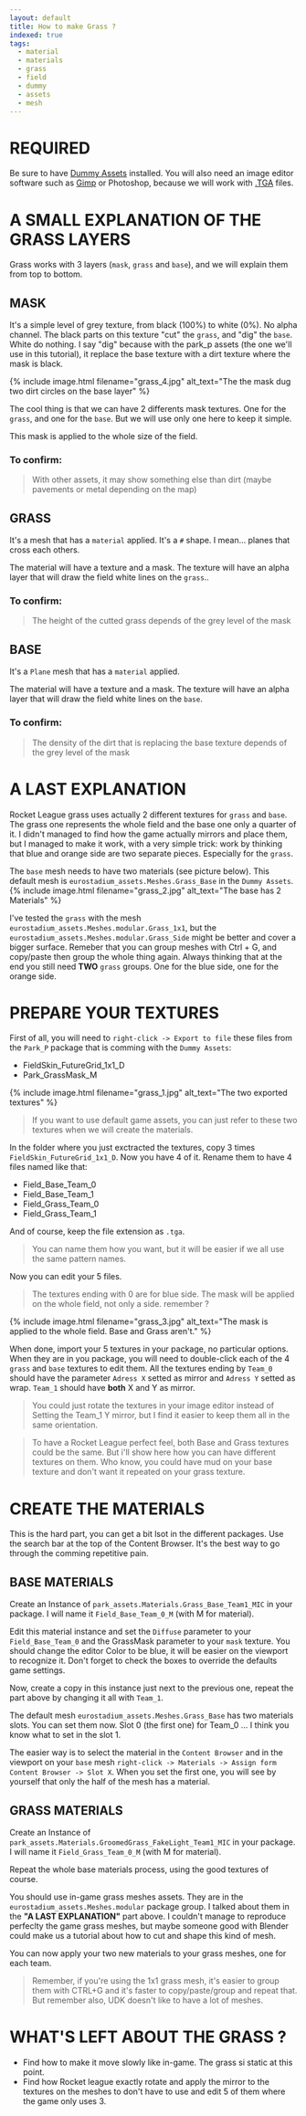 ```yaml
---
layout: default
title: How to make Grass ?
indexed: true
tags:
  - material
  - materials
  - grass
  - field
  - dummy
  - assets
  - mesh
---
```

# REQUIRED
Be sure to have [Dummy Assets](https://rocketleaguemods.com/mods/rl-dummy-assets/) installed.
You will also need an image editor software such as [Gimp](https://www.gimp.org/downloads/) or Photoshop, because we will work with [.TGA](https://en.wikipedia.org/wiki/Truevision_TGA) files.

# A SMALL EXPLANATION OF THE GRASS LAYERS
Grass works with 3 layers (`mask`, `grass` and `base`), and we will explain them from top to bottom.

## MASK
It's a simple level of grey texture, from black (100%) to white (0%). No alpha channel.
The black parts on this texture "cut" the `grass`, and "dig" the `base`. White do nothing.
I say "dig" because with the park_p assets (the one we'll use in this tutorial), it replace the base texture with a dirt texture where the mask is black.

{% include image.html filename="grass_4.jpg" alt_text="The the mask dug two dirt circles on the base layer" %}

The cool thing is that we can have 2 differents mask textures. One for the `grass`, and one for the `base`. But we will use only one here to keep it simple.

This mask is applied to the whole size of the field.

### To confirm:
> With other assets, it may show something else than dirt (maybe pavements or metal depending on the map)

## GRASS
It's a mesh that has a `material` applied. It's a `#` shape. I mean... planes that cross each others.

The material will have a texture and a mask. The texture will have an alpha layer that will draw the field white lines on the `grass`..

### To confirm:
> The height of the cutted grass depends of the grey level of the mask

## BASE
It's a `Plane` mesh that has a `material` applied. 

The material will have a texture and a mask. The texture will have an alpha layer that will draw the field white lines on the `base`.

### To confirm:
> The density of the dirt that is replacing the base texture depends of the grey level of the mask

# A LAST EXPLANATION
Rocket League grass uses actually 2 different textures for `grass` and `base`. The grass one represents the whole field and the base one only a quarter of it. I didn't managed to find how the game actually mirrors and place them, but I managed to make it work, with a very simple trick: work by thinking that blue and orange side are two separate pieces. Especially for the `grass`.

The `base` mesh needs to have two materials (see picture below).
This default mesh is `eurostadium_assets.Meshes.Grass_Base` in the `Dummy Assets`. 
{% include image.html filename="grass_2.jpg" alt_text="The base has 2 Materials" %}

I've tested the `grass` with the mesh `eurostadium_assets.Meshes.modular.Grass_1x1`, but the `eurostadium_assets.Meshes.modular.Grass_Side` might be better and cover a bigger surface. Remeber that you can group meshes with Ctrl + G, and copy/paste then group the whole thing again. Always thinking that at the end you still need **TWO** `grass` groups. One for the blue side, one for the orange side.


# PREPARE YOUR TEXTURES
First of all, you will need to `right-click -> Export to file` these files from the `Park_P` package that is comming with the `Dummy Assets`:
* FieldSkin_FutureGrid_1x1_D
* Park_GrassMask_M


{% include image.html filename="grass_1.jpg" alt_text="The two exported textures" %}

> If you want to use default game assets, you can just refer to these two textures when we will create the materials.

In the folder where you just exctracted the textures, copy 3 times `FieldSkin_FutureGrid_1x1_D`. Now you have 4 of it.
Rename them to have 4 files named like that:
* Field_Base_Team_0
* Field_Base_Team_1
* Field_Grass_Team_0
* Field_Grass_Team_1

And of course, keep the file extension as `.tga`.

> You can name them how you want, but it will be easier if we all use the same pattern names.

Now you can edit your 5 files.

> The textures ending with 0 are for blue side. The mask will be applied on the whole field, not only a side.
remember ?

{% include image.html filename="grass_3.jpg" alt_text="The mask is applied to the whole field. Base and Grass aren't." %}

When done, import your 5 textures in your package, no particular options. When they are in you package, you will need to double-click each of the 4 `grass` and `base` textures to edit them. All the textures ending by `Team_0` should have the parameter `Adress X` setted as mirror and `Adress Y` setted as wrap. `Team_1` should have **both** X and Y as mirror.

> You could just rotate the textures in your image editor instead of Setting the Team_1 Y mirror, but I find it easier to keep them all in the same orientation.

> To have a Rocket League perfect feel, both Base and Grass textures could be the same. But i'll show here how you can have different textures on them. Who know, you could have mud on your base texture and don't want it repeated on your grass texture.


# CREATE THE MATERIALS
This is the hard part, you can get a bit lsot in the different packages. Use the search bar at the top of the Content Browser. It's the best way to go through the comming repetitive pain.

## BASE MATERIALS
Create an Instance of `park_assets.Materials.Grass_Base_Team1_MIC` in your package. I will name it `Field_Base_Team_0_M` (with M for material).

Edit this material instance and set the `Diffuse` parameter to your `Field_Base_Team_0` and the GrassMask  parameter to your `mask` texture. You should change the editor Color to be blue, it will be easier on the viewport to recognize it. Don't forget to check the boxes to override the defaults game settings.

Now, create a copy in this instance just next to the previous one, repeat the part above by changing it all with `Team_1`.

The default mesh `eurostadium_assets.Meshes.Grass_Base` has two materials slots. You can set them now. Slot 0 (the first one) for Team_0 ... I think you know what to set in the slot 1.

The easier way is to select the material in the `Content Browser` and in the viewport on your `base` mesh `right-click -> Materials -> Assign form Content Browser -> Slot X`. When you set the first one, you will see by yourself that only the half of the mesh has a material.

## GRASS MATERIALS
Create an Instance of `park_assets.Materials.GroomedGrass_FakeLight_Team1_MIC` in your package. I will name it `Field_Grass_Team_0_M` (with M for material).

Repeat the whole base materials process, using the good textures of course.

You should use in-game grass meshes assets. They are in the `eurostadium_assets.Meshes.modular` package group. I talked about them in the **"A LAST EXPLANATION"** part above. I couldn't manage to reproduce perfeclty the game grass meshes, but maybe someone good with Blender could make us a tutorial about how to cut and shape this kind of mesh.

You can now apply your two new materials to your grass meshes, one for each team.

> Remember, if you're using the 1x1 grass mesh, it's easier to group them with CTRL+G and it's faster to copy/paste/group and repeat that. But remember also, UDK doesn't like to have a lot of meshes.

# WHAT'S LEFT ABOUT THE GRASS ?
* Find how to make it move slowly like in-game. The grass si static at this point.
* Find how Rocket league exactly rotate and apply the mirror to the textures on the meshes to don't have to use and edit 5 of them where the game only uses 3.